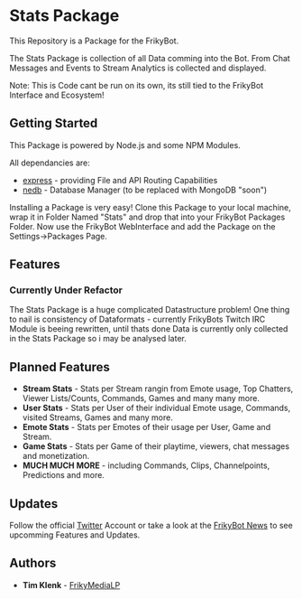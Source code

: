 # Stats Package 
This Repository is a Package for the FrikyBot.

The Stats Package is collection of all Data comming into the Bot. From Chat Messages and Events to Stream Analytics is collected and displayed.

Note: This is Code cant be run on its own, its still tied to the FrikyBot Interface and Ecosystem!

## Getting Started
This Package is powered by Node.js and some NPM Modules.

All dependancies are:
* [express](https://www.npmjs.com/package/express) - providing File and API Routing Capabilities
* [nedb](https://www.npmjs.com/package/nedb) - Database Manager (to be replaced with MongoDB "soon")

Installing a Package is very easy! Clone this Package to your local machine, wrap it in Folder Named "Stats" and drop that into your FrikyBot Packages Folder.
Now use the FrikyBot WebInterface and add the Package on the Settings->Packages Page.

## Features

### Currently Under Refactor
The Stats Package is a huge complicated Datastructure problem! One thing to nail is consistency of Dataformats - currently FrikyBots Twitch IRC Module is beeing rewritten, until thats done Data is currently only collected in the Stats Package so i may be analysed later.

## Planned Features
* **Stream Stats** - Stats per Stream rangin from Emote usage, Top Chatters, Viewer Lists/Counts, Commands, Games and many many more.
* **User Stats** - Stats per User of their individual Emote usage, Commands, visited Streams, Games and many more.
* **Emote Stats** - Stats per Emotes of their usage per User, Game and Stream.
* **Game Stats** - Stats per Game of their playtime, viewers, chat messages and monetization.
* **MUCH MUCH MORE** - including Commands, Clips, Channelpoints, Predictions and more.

## Updates
Follow the official [Twitter](https://twitter.com/FrikyBot) Account or take a look at the [FrikyBot News](https://frikybot.de/News) to see upcomming Features and Updates.

## Authors
* **Tim Klenk** - [FrikyMediaLP](https://github.com/FrikyMediaLP)
